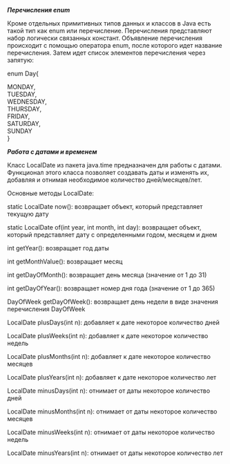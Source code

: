 
***Перечисления enum***  

Кроме отдельных примитивных типов данных и классов в Java есть такой тип как enum или перечисление. Перечисления представляют набор логически связанных констант. Объявление перечисления происходит с помощью оператора enum, после которого идет название перечисления. Затем идет список элементов перечисления через запятую:
  
enum Day{  

MONDAY,  
TUESDAY,  
WEDNESDAY,  
THURSDAY,  
FRIDAY,  
SATURDAY,  
SUNDAY  
}


***Работа с датами и временем***

Класс LocalDate из пакета java.time предназначен для работы с датами. Функционал этого класса позволяет создавать даты и изменять их, добавляя и отнимая необходимое количество дней/месяцев/лет.

Основные методы LocalDate:

static LocalDate now(): возвращает объект, который представляет текущую дату

static LocalDate of(int year, int month, int day): возвращает объект, который представляет дату с определенными годом, месяцем и днем

int getYear(): возвращает год даты

int getMonthValue(): возвращает месяц

int getDayOfMonth(): возвращает день месяца (значение от 1 до 31)

int getDayOfYear(): возвращает номер дня года (значение от 1 до 365)

DayOfWeek getDayOfWeek(): возвращает день недели в виде значения перечисления DayOfWeek

LocalDate plusDays(int n): добавляет к дате некоторое количество дней

LocalDate plusWeeks(int n): добавляет к дате некоторое количество недель

LocalDate plusMonths(int n): добавляет к дате некоторое количество месяцев

LocalDate plusYears(int n): добавляет к дате некоторое количество лет

LocalDate minusDays(int n): отнимает от даты некоторое количество дней

LocalDate minusMonths(int n): отнимает от даты некоторое количество месяцев

LocalDate minusWeeks(int n): отнимает от даты некоторое количество недель

LocalDate minusYears(int n): отнимает от даты некоторое количество лет


